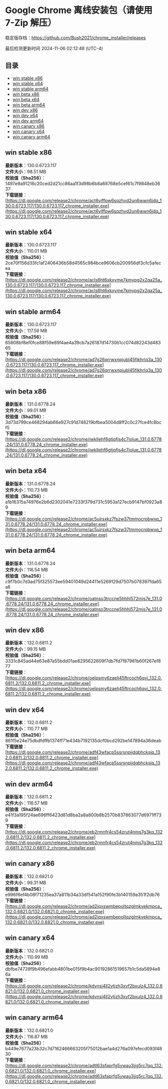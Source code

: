 # Google Chrome 离线安装包（请使用 7-Zip 解压）
稳定版存档：<https://github.com/Bush2021/chrome_installer/releases>

最后检测更新时间
2024-11-06 02:12:48 (UTC-4)

## 目录
* [win stable x86](https://github.com/Bush2021/chrome_installer?tab=readme-ov-file#win-stable-x86)
* [win stable x64](https://github.com/Bush2021/chrome_installer?tab=readme-ov-file#win-stable-x64)
* [win stable arm64](https://github.com/Bush2021/chrome_installer?tab=readme-ov-file#win-stable-arm64)
* [win beta x86](https://github.com/Bush2021/chrome_installer?tab=readme-ov-file#win-beta-x86)
* [win beta x64](https://github.com/Bush2021/chrome_installer?tab=readme-ov-file#win-beta-x64)
* [win beta arm64](https://github.com/Bush2021/chrome_installer?tab=readme-ov-file#win-beta-arm64)
* [win dev x86](https://github.com/Bush2021/chrome_installer?tab=readme-ov-file#win-dev-x86)
* [win dev x64](https://github.com/Bush2021/chrome_installer?tab=readme-ov-file#win-dev-x64)
* [win dev arm64](https://github.com/Bush2021/chrome_installer?tab=readme-ov-file#win-dev-arm64)
* [win canary x86](https://github.com/Bush2021/chrome_installer?tab=readme-ov-file#win-canary-x86)
* [win canary x64](https://github.com/Bush2021/chrome_installer?tab=readme-ov-file#win-canary-x64)
* [win canary arm64](https://github.com/Bush2021/chrome_installer?tab=readme-ov-file#win-canary-arm64)

## win stable x86
**最新版本**：130.0.6723.117  
**文件大小**：98.51 MB  
**校验值（Sha256）**：1497e9a91216c20ced2d21cc86aa1f3d98b6b8a68768e5cef61c7f9848eb3637  
**下载链接**：[https://dl.google.com/release2/chrome/act6yiffpw6sqzhvd2un6wwn6jdq_130.0.6723.117/130.0.6723.117_chrome_installer.exe](https://dl.google.com/release2/chrome/act6yiffpw6sqzhvd2un6wwn6jdq_130.0.6723.117/130.0.6723.117_chrome_installer.exe)  

## win stable x64
**最新版本**：130.0.6723.117  
**文件大小**：110.01 MB  
**校验值（Sha256）**：2ce70f156d33fc1af2406436b58d4565c984bce9606cb200956df3cfc5afecea  
**下载链接**：[https://dl.google.com/release2/chrome/acls6ht6xkxyme7kmypg2x2qa25a_130.0.6723.117/130.0.6723.117_chrome_installer.exe](https://dl.google.com/release2/chrome/acls6ht6xkxyme7kmypg2x2qa25a_130.0.6723.117/130.0.6723.117_chrome_installer.exe)  

## win stable arm64
**最新版本**：130.0.6723.117  
**文件大小**：117.59 MB  
**校验值（Sha256）**：65808bf8ef0fce88f59e89f4ae4a39cb7a26187d14730b1cc074d82243d48365  
**下载链接**：[https://dl.google.com/release2/chrome/ad7g26qrrwxnpjubl45fikhrlq3a_130.0.6723.117/130.0.6723.117_chrome_installer.exe](https://dl.google.com/release2/chrome/ad7g26qrrwxnpjubl45fikhrlq3a_130.0.6723.117/130.0.6723.117_chrome_installer.exe)  

## win beta x86
**最新版本**：131.0.6778.24  
**文件大小**：99.01 MB  
**校验值（Sha256）**：3d73d799ce468294ab66e927c91d748219bfbea5004d8ff2c0c27fce4fc8bcf5  
**下载链接**：[https://dl.google.com/release2/chrome/iwkllehf6gtjpfjs4c7iolue_131.0.6778.24/131.0.6778.24_chrome_installer.exe](https://dl.google.com/release2/chrome/iwkllehf6gtjpfjs4c7iolue_131.0.6778.24/131.0.6778.24_chrome_installer.exe)  

## win beta x64
**最新版本**：131.0.6778.24  
**文件大小**：110.73 MB  
**校验值（Sha256）**：a1b16315a74976e2b6d2302041e7233f379d731c5953a127ecb9147bf0923a89  
**下载链接**：[https://dl.google.com/release2/chrome/ac5uirsxkz7fszw37tmmocrobwxq_131.0.6778.24/131.0.6778.24_chrome_installer.exe](https://dl.google.com/release2/chrome/ac5uirsxkz7fszw37tmmocrobwxq_131.0.6778.24/131.0.6778.24_chrome_installer.exe)  

## win beta arm64
**最新版本**：131.0.6778.24  
**文件大小**：116.54 MB  
**校验值（Sha256）**：c9f7b0c7d3ad75f325573ee59401049d24411e5269129d7507b078397fda65a6  
**下载链接**：[https://dl.google.com/release2/chrome/oatnso3trccne5hhhl572mis7e_131.0.6778.24/131.0.6778.24_chrome_installer.exe](https://dl.google.com/release2/chrome/oatnso3trccne5hhhl572mis7e_131.0.6778.24/131.0.6778.24_chrome_installer.exe)  

## win dev x86
**最新版本**：132.0.6811.2  
**文件大小**：99.15 MB  
**校验值（Sha256）**：3331c845ad44e63e87a55bdd01ae8295622609f7db7fd7f87981b60f267ef877  
**下载链接**：[https://dl.google.com/release2/chrome/oelpsmy6zaelj45ftrcoch6qvi_132.0.6811.2/132.0.6811.2_chrome_installer.exe](https://dl.google.com/release2/chrome/oelpsmy6zaelj45ftrcoch6qvi_132.0.6811.2/132.0.6811.2_chrome_installer.exe)  

## win dev x64
**最新版本**：132.0.6811.2  
**文件大小**：110.77 MB  
**校验值（Sha256）**：861f5e24e75dbdfdffb1374ff71e434b7192135dcf0bcd292be147894a36deab  
**下载链接**：[https://dl.google.com/release2/chrome/adf43wfacp5ssrsnpijdqbhcksjq_132.0.6811.2/132.0.6811.2_chrome_installer.exe](https://dl.google.com/release2/chrome/adf43wfacp5ssrsnpijdqbhcksjq_132.0.6811.2/132.0.6811.2_chrome_installer.exe)  

## win dev arm64
**最新版本**：132.0.6811.2  
**文件大小**：116.57 MB  
**校验值（Sha256）**：e41f3a195f24ae696ff6423d81d8ba2a8a800b8b2570b837863077d6971ff739  
**下载链接**：[https://dl.google.com/release2/chrome/eb2rmnfr4cs54zrut4nms7g3kq_132.0.6811.2/132.0.6811.2_chrome_installer.exe](https://dl.google.com/release2/chrome/eb2rmnfr4cs54zrut4nms7g3kq_132.0.6811.2/132.0.6811.2_chrome_installer.exe)  

## win canary x86
**最新版本**：132.0.6821.0  
**文件大小**：99.31 MB  
**校验值（Sha256）**：e996f6ef4b08f71235ea37a811b34a33df541a152f90fe3b140159a351f2db76  
**下载链接**：[https://dl.google.com/release2/chrome/ad2iqxswmbepoltqzglmkvekmpca_132.0.6821.0/132.0.6821.0_chrome_installer.exe](https://dl.google.com/release2/chrome/ad2iqxswmbepoltqzglmkvekmpca_132.0.6821.0/132.0.6821.0_chrome_installer.exe)  

## win canary x64
**最新版本**：132.0.6821.0  
**文件大小**：110.99 MB  
**校验值（Sha256）**：dbfbe74728f9b496efabb4801be015f9b4ac90192861519657b1c5da5894e86a  
**下载链接**：[https://dl.google.com/release2/chrome/kdvnsj4ll2ytjzh3xyf2bxulz4_132.0.6821.0/132.0.6821.0_chrome_installer.exe](https://dl.google.com/release2/chrome/kdvnsj4ll2ytjzh3xyf2bxulz4_132.0.6821.0/132.0.6821.0_chrome_installer.exe)  

## win canary arm64
**最新版本**：132.0.6821.0  
**文件大小**：116.87 MB  
**校验值（Sha256）**：b449e7677a23b32c7d7162466663205f75012bae1a4d276a097efecd093f4830  
**下载链接**：[https://dl.google.com/release2/chrome/adtl63sfaprfg5ywau3jjg5rc7qq_132.0.6821.0/132.0.6821.0_chrome_installer.exe](https://dl.google.com/release2/chrome/adtl63sfaprfg5ywau3jjg5rc7qq_132.0.6821.0/132.0.6821.0_chrome_installer.exe)  

